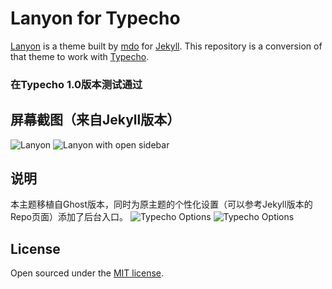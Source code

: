 # Lanyon for Typecho

[Lanyon](https://github.com/poole/lanyon) is a theme built by [mdo](https://github.com/mdo) for [Jekyll](http://jekyllrb.com/). This repository is a conversion of that theme to work with [Typecho](https://typecho.org/).

### 在Typecho 1.0版本测试通过

## 屏幕截图（来自Jekyll版本）
![Lanyon](https://f.cloud.github.com/assets/98681/1825266/be03f014-71b0-11e3-9539-876e61530e24.png)
![Lanyon with open sidebar](https://f.cloud.github.com/assets/98681/1825267/be04a914-71b0-11e3-966f-8afe9894c729.png)

## 说明
本主题移植自Ghost版本，同时为原主题的个性化设置（可以参考Jekyll版本的Repo页面）添加了后台入口。
![Typecho Options](https://ljxprime.github.io/options.png)
![Typecho Options](https://ljxprime.github.io/extra.png)

## License

Open sourced under the [MIT license](LICENSE.md).
